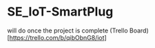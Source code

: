 # SE_IoT-SmartPlug
will do once the project is complete
(Trello Board)[https://trello.com/b/qibObnG8/iot]
